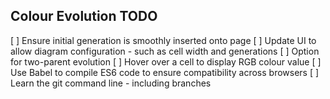 ## Colour Evolution TODO

[ ] Ensure initial generation is smoothly inserted onto page
[ ] Update UI to allow diagram configuration - such as cell width and generations
[ ] Option for two-parent evolution
[ ] Hover over a cell to display RGB colour value
[ ] Use Babel to compile ES6 code to ensure compatibility across browsers
[ ] Learn the git command line - including branches
